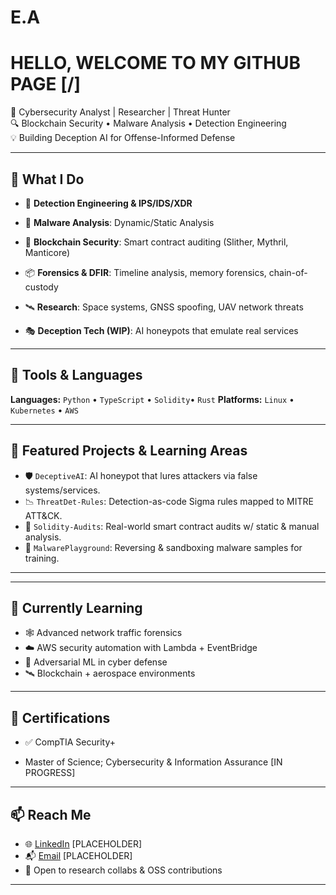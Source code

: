 # E.A

# HELLO, WELCOME TO MY GITHUB PAGE   [/]



🚨 Cybersecurity Analyst | Researcher | Threat Hunter  
🔍 Blockchain Security • Malware Analysis • Detection Engineering  
💡 Building Deception AI for Offense-Informed Defense

---

## 🧠 What I Do

- 🎯 **Detection Engineering & IPS/IDS/XDR**
- 🔬 **Malware Analysis**: Dynamic/Static Analysis
- 🔐 **Blockchain Security**: Smart contract auditing (Slither, Mythril, Manticore)
- 📦 **Forensics & DFIR**: Timeline analysis, memory forensics, chain-of-custody


- 🛰️ **Research**: Space systems, GNSS spoofing, UAV network threats
- 🎭 **Deception Tech (WIP)**: AI honeypots that emulate real services

---

## 🧰 Tools & Languages

**Languages:** `Python` • `TypeScript` • `Solidity`• `Rust`
**Platforms:** `Linux` • `Kubernetes` • `AWS`  

---

## 🔬 Featured Projects & Learning Areas

- 🛡️ `DeceptiveAI`: AI honeypot that lures attackers via false systems/services.
- 📉 `ThreatDet-Rules`: Detection-as-code Sigma rules mapped to MITRE ATT&CK.
- 🔗 `Solidity-Audits`: Real-world smart contract audits w/ static & manual analysis.
- 🧪 `MalwarePlayground`: Reversing & sandboxing malware samples for training.

---


---

## 🧠 Currently Learning

- 🕸️ Advanced network traffic forensics
- ☁️ AWS security automation with Lambda + EventBridge
- 🤖 Adversarial ML in cyber defense
- 🛰️ Blockchain + aerospace environments

---

## 📜 Certifications

- ✅ CompTIA Security+

- Master of Science; Cybersecurity & Information Assurance [IN PROGRESS]

---

## 📫 Reach Me

- 🌐 [LinkedIn](https://linkedin.com/in/your-link)    [PLACEHOLDER]
- 📬 [Email](mailto:your@email.com)                   [PLACEHOLDER]
- 💭 Open to research collabs & OSS contributions

---


